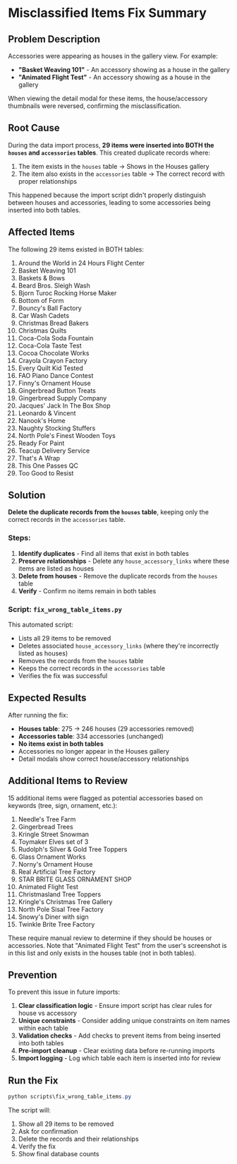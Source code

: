 # Misclassified Items Fix Summary

## Problem Description

Accessories were appearing as houses in the gallery view. For example:
- **"Basket Weaving 101"** - An accessory showing as a house in the gallery
- **"Animated Flight Test"** - An accessory showing as a house in the gallery

When viewing the detail modal for these items, the house/accessory thumbnails were reversed, confirming the misclassification.

## Root Cause

During the data import process, **29 items were inserted into BOTH the `houses` and `accessories` tables**. This created duplicate records where:

1. The item exists in the `houses` table → Shows in the Houses gallery
2. The item also exists in the `accessories` table → The correct record with proper relationships

This happened because the import script didn't properly distinguish between houses and accessories, leading to some accessories being inserted into both tables.

## Affected Items

The following 29 items existed in BOTH tables:

1. Around the World in 24 Hours Flight Center
2. Basket Weaving 101
3. Baskets & Bows
4. Beard Bros. Sleigh Wash
5. Bjorn Turoc Rocking Horse Maker
6. Bottom of Form
7. Bouncy's Ball Factory
8. Car Wash Cadets
9. Christmas Bread Bakers
10. Christmas Quilts
11. Coca-Cola Soda Fountain
12. Coca-Cola Taste Test
13. Cocoa Chocolate Works
14. Crayola Crayon Factory
15. Every Quilt Kid Tested
16. FAO Piano Dance Contest
17. Finny's Ornament House
18. Gingerbread Button Treats
19. Gingerbread Supply Company
20. Jacques' Jack In The Box Shop
21. Leonardo & Vincent
22. Nanook's Home
23. Naughty Stocking Stuffers
24. North Pole's Finest Wooden Toys
25. Ready For Paint
26. Teacup Delivery Service
27. That's A Wrap
28. This One Passes QC
29. Too Good to Resist

## Solution

**Delete the duplicate records from the `houses` table**, keeping only the correct records in the `accessories` table.

### Steps:

1. **Identify duplicates** - Find all items that exist in both tables
2. **Preserve relationships** - Delete any `house_accessory_links` where these items are listed as houses
3. **Delete from houses** - Remove the duplicate records from the `houses` table
4. **Verify** - Confirm no items remain in both tables

### Script: `fix_wrong_table_items.py`

This automated script:
- Lists all 29 items to be removed
- Deletes associated `house_accessory_links` (where they're incorrectly listed as houses)
- Removes the records from the `houses` table
- Keeps the correct records in the `accessories` table
- Verifies the fix was successful

## Expected Results

After running the fix:

- **Houses table**: 275 → 246 houses (29 accessories removed)
- **Accessories table**: 334 accessories (unchanged)
- **No items exist in both tables**
- Accessories no longer appear in the Houses gallery
- Detail modals show correct house/accessory relationships

## Additional Items to Review

15 additional items were flagged as potential accessories based on keywords (tree, sign, ornament, etc.):

1. Needle's Tree Farm
2. Gingerbread Trees
3. Kringle Street Snowman
4. Toymaker Elves set of 3
5. Rudolph's Silver & Gold Tree Toppers
6. Glass Ornament Works
7. Norny's Ornament House
8. Real Artificial Tree Factory
9. STAR BRITE GLASS ORNAMENT SHOP
10. Animated Flight Test
11. Christmasland Tree Toppers
12. Kringle's Christmas Tree Gallery
13. North Pole Sisal Tree Factory
14. Snowy's Diner with sign
15. Twinkle Brite Tree Factory

These require manual review to determine if they should be houses or accessories. Note that "Animated Flight Test" from the user's screenshot is in this list and only exists in the houses table (not in both tables).

## Prevention

To prevent this issue in future imports:

1. **Clear classification logic** - Ensure import script has clear rules for house vs accessory
2. **Unique constraints** - Consider adding unique constraints on item names within each table
3. **Validation checks** - Add checks to prevent items from being inserted into both tables
4. **Pre-import cleanup** - Clear existing data before re-running imports
5. **Import logging** - Log which table each item is inserted into for review

## Run the Fix

```powershell
python scripts\fix_wrong_table_items.py
```

The script will:
1. Show all 29 items to be removed
2. Ask for confirmation
3. Delete the records and their relationships
4. Verify the fix
5. Show final database counts
